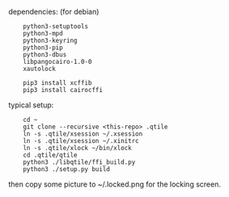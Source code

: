 dependencies: (for debian)

		python3-setuptools
		python3-mpd
		python3-keyring
		python3-pip
		python3-dbus
		libpangocairo-1.0-0
		xautolock

		pip3 install xcffib
		pip3 install cairocffi

typical setup:

		cd ~
		git clone --recursive <this-repo> .qtile
		ln -s .qtile/xsession ~/.xsession
		ln -s .qtile/xsession ~/.xinitrc
		ln -s .qtile/xlock ~/bin/xlock
		cd .qtile/qtile
		python3 ./libqtile/ffi_build.py
		python3 ./setup.py build
		
then copy some picture to ~/.locked.png for the locking screen.

